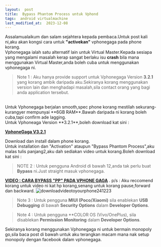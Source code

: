 ```yaml
---
layout:  post
title:  Bypass Phantom Process untuk Vphond
tags:  android virtualmachine
last_modified_at:  2023-12-08
---
```

Assalamualaikum dan salam sejahtera kepada pembaca.Untuk post kali ni,aku akan kongsi cara untuk **"activekan"** vphonegaga pada phone korang.
<br>
Vphonegaga ialah satu alternatif lain untuk Virtual Master.Kepada sesiapa yang mengalami masalah kerap sangat berlaku isu **crash** bila mana menggunakan Virtual Master,anda boleh cuba untuk menggunakan vphonegaga ni.
<br>
> Note 1 : Aku hanya provide support untuk Vphonegaga Version **3.2.1** yang korang ambik daripada aku.Sekiranya korang menggunakan version lain dan menghadapi masalah,sila contact orang yang bagi anda application tersebut.
<br>
Untuk Vphonegaga berjalan smooth,spec phone korang mestilah sekurang-kurangyer mempunyai **6GB RAM**.Bawah daripada ni korang boleh cuba,tapi confirm ade lagging.
<br>
Untuk Vphoneaga Version **3.2.1**,boleh download kat sini :

**[VphoneGaga V3.2.1](bit.ly/3NE8lrW)**

Download dan install dalam phone korang.
<br>
Untuk installation dan "Activation" ataupun "Bypass Phantom Process",aku malas tulis panjang2,aku dah sediakan video untuk korang.Boleh download kat sini :

> NOTE 2 : Untuk pengguna Android di bawah 12,anda tak perlu buat **Bypass** ni.Just straight masuk vphonegaga.

**[VIDEO : CARA BYPASS "PP" PADA VPHONE GAGA](https://drive.google.com/file/d/1-nYX9qmFfBxKOyEuoG4sNlxKNXQpj4aZ/view)**
.
p/s : Aku reccomend korang untuk video ni kat hp korang,senang untuk korang pause,forward dan backward.
![downloadvideotoyourphone241223](https://drive.google.com/file/d/1-_2ABCtkkKJ6WTkj8gpMqDMD0j8LDXuV/view?usp=drivesdk)
<br>
> Note 3 : Untuk pengguna **MIUI (Poco/Xiaomi)** sila enablekan **USB Debugging** di bawah **Security Options** dalam **Developer Options**.

> Note 4 : Untuk pengguna **COLOR OS (Vivo/OnePlus), sila disablekan **Permission Monitoring** dalam **Developer Options**.

Sekiranya korang menggunakan Vphonegaga ni untuk bermain monopoly go,sila baca post di bawah untuk aku terangkan macam mana nak setup monopoly dengan facebook dalam vphonegaga.

